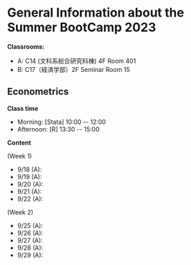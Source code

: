 # General Information about the Summer BootCamp 2023

**Classrooms:**
* A: C14 (文科系総合研究科棟) 4F Room 401
* B: C17（経済学部）2F Seminar Room 15

## Econometrics

**Class time**

* Morning: [Stata] 10:00 -- 12:00
* Afternoon: [R] 13:30 -- 15:00

**Content**

(Week 1)

* 9/18 (A): 
* 9/19 (A):
* 9/20 (A):
* 9/21 (A):
* 9/22 (A):

(Week 2)

* 9/25 (A): 
* 9/26 (A):
* 9/27 (A):
* 9/28 (A):
* 9/29 (A):